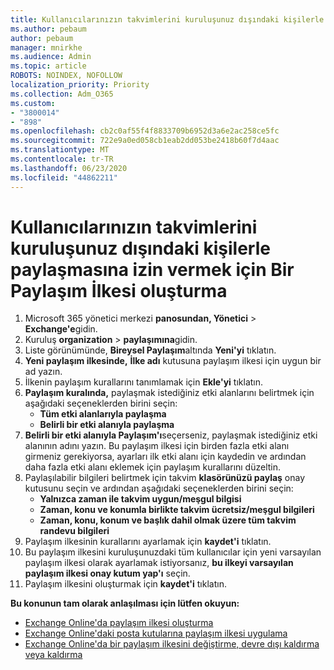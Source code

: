 ```yaml
---
title: Kullanıcılarınızın takvimlerini kuruluşunuz dışındaki kişilerle paylaşmasına izin vermek için Bir Paylaşım İlkesi oluşturma
ms.author: pebaum
author: pebaum
manager: mnirkhe
ms.audience: Admin
ms.topic: article
ROBOTS: NOINDEX, NOFOLLOW
localization_priority: Priority
ms.collection: Adm_O365
ms.custom:
- "3800014"
- "898"
ms.openlocfilehash: cb2c0af55f4f8833709b6952d3a6e2ac258ce5fc
ms.sourcegitcommit: 722e9a0ed058cb1eab2dd053be2418b60f7d4aac
ms.translationtype: MT
ms.contentlocale: tr-TR
ms.lasthandoff: 06/23/2020
ms.locfileid: "44862211"
---
```

# <a name="create-a-sharing-policy-to-allow-your-users-to-share-their-calendar-with-people-outside-your-organization"></a>Kullanıcılarınızın takvimlerini kuruluşunuz dışındaki kişilerle paylaşmasına izin vermek için Bir Paylaşım İlkesi oluşturma

1. Microsoft 365 yönetici merkezi **panosundan, Yönetici**  >  **Exchange'e**gidin.
2. Kuruluş **organization**  >  **paylaşımına**gidin.
3. Liste görünümünde, **Bireysel Paylaşım**altında **Yeni'yi** tıklatın.
4. **Yeni paylaşım ilkesinde,** **İlke adı** kutusuna paylaşım ilkesi için uygun bir ad yazın.
5. İlkenin paylaşım kurallarını tanımlamak için **Ekle'yi** tıklatın.
6. **Paylaşım kuralında,** paylaşmak istediğiniz etki alanlarını belirtmek için aşağıdaki seçeneklerden birini seçin:
    - **Tüm etki alanlarıyla paylaşma**
    - **Belirli bir etki alanıyla paylaşma**
8. **Belirli bir etki alanıyla Paylaşım'ı**seçerseniz, paylaşmak istediğiniz etki alanının adını yazın. Bu paylaşım ilkesi için birden fazla etki alanı girmeniz gerekiyorsa, ayarları ilk etki alanı için kaydedin ve ardından daha fazla etki alanı eklemek için paylaşım kurallarını düzeltin.
9. Paylaşılabilir bilgileri belirtmek için takvim **klasörünüzü paylaş** onay kutusunu seçin ve ardından aşağıdaki seçeneklerden birini seçin:
    - **Yalnızca zaman ile takvim uygun/meşgul bilgisi**
    - **Zaman, konu ve konumla birlikte takvim ücretsiz/meşgul bilgileri**
    - **Zaman, konu, konum ve başlık dahil olmak üzere tüm takvim randevu bilgileri**
11. Paylaşım ilkesinin kurallarını ayarlamak için **kaydet'i** tıklatın.
12. Bu paylaşım ilkesini kuruluşunuzdaki tüm kullanıcılar için yeni varsayılan paylaşım ilkesi olarak ayarlamak istiyorsanız, **bu ilkeyi varsayılan paylaşım ilkesi onay kutum yap'ı** seçin.
13. Paylaşım ilkesini oluşturmak için **kaydet'i** tıklatın.  

**Bu konunun tam olarak anlaşılması için lütfen okuyun:**

- [Exchange Online'da paylaşım ilkesi oluşturma](https://docs.microsoft.com/exchange/sharing/sharing-policies/create-a-sharing-policy)
- [Exchange Online'daki posta kutularına paylaşım ilkesi uygulama](https://docs.microsoft.com/exchange/sharing/sharing-policies/apply-a-sharing-policy)
- [Exchange Online'da bir paylaşım ilkesini değiştirme, devre dışı kaldırma veya kaldırma](https://docs.microsoft.com/exchange/sharing/sharing-policies/modify-a-sharing-policy)